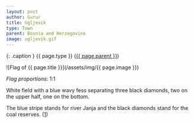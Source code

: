 ```yaml
---
layout: post
author: Gurur
title: Ugljevik
type: Town
parent: Bosnia and Herzegovina
image: ugljevik.gif
---
```

{: .caption }
{{ page.type }} ([{{ page.parent }}](/2019/03/30/bosnia-and-herzegovina.html))

![Flag of {{ page.title }}](/assets/img/{{ page.image }})

*Flag proportions*: 1:1

White field with a blue wavy fess separating three black diamonds, two on the upper half, one on the bottom.

The blue stripe stands for river Janja and the black diamonds stand for the coal reserves. (<span class="source-link">[1](https://www.crwflags.com/fotw/flags/ba-rs-ug.html)</span>)